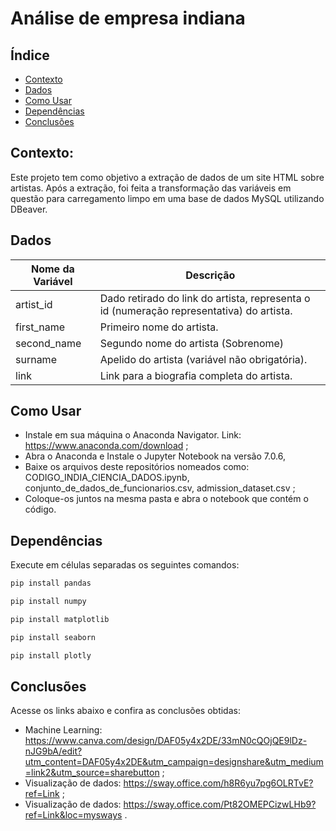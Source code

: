 # Análise de empresa indiana

## Índice
- [Contexto](#contexto)
- [Dados](#dados)
- [Como Usar](#como-usar)
- [Dependências](#dependências)
- [Conclusões](#conclusões)

## Contexto:
Este projeto tem como objetivo a extração de dados de um site HTML sobre artistas. Após a extração, foi feita a transformação das variáveis em questão para carregamento limpo em uma base de dados MySQL utilizando DBeaver.

## Dados

| Nome da Variável            | Descrição                                                       |
|-----------------------------|-----------------------------------------------------------------|
| artist_id                   | Dado retirado do link do artista, representa o id (numeração representativa) do artista. |
| first_name                | Primeiro nome do artista. |
| second_name                        | Segundo nome do artista (Sobrenome) |
| surname                | Apelido do artista (variável não obrigatória). |
| link                         | Link para a biografia completa do artista. |


## Como Usar

* Instale em sua máquina o Anaconda Navigator. Link: https://www.anaconda.com/download ;
* Abra o Anaconda e Instale o Jupyter Notebook na versão 7.0.6,
* Baixe os arquivos deste repositórios nomeados como: CODIGO_INDIA_CIENCIA_DADOS.ipynb, conjunto_de_dados_de_funcionarios.csv, admission_dataset.csv ;
* Coloque-os juntos na mesma pasta e abra o notebook que contém o código.

## Dependências
Execute em células separadas os seguintes comandos:

```bash
pip install pandas
```
```bash
pip install numpy
```
```bash
pip install matplotlib
```
```bash
pip install seaborn
```
```bash
pip install plotly
```

## Conclusões
Acesse os links abaixo e confira as conclusões obtidas:

* Machine Learning: https://www.canva.com/design/DAF05y4x2DE/33mN0cQOjQE9lDz-nJG9bA/edit?utm_content=DAF05y4x2DE&utm_campaign=designshare&utm_medium=link2&utm_source=sharebutton ;
* Visualização de dados: https://sway.office.com/h8R6yu7pg6OLRTvE?ref=Link ;
* Visualização de dados: https://sway.office.com/Pt82OMEPCizwLHb9?ref=Link&loc=mysways .
